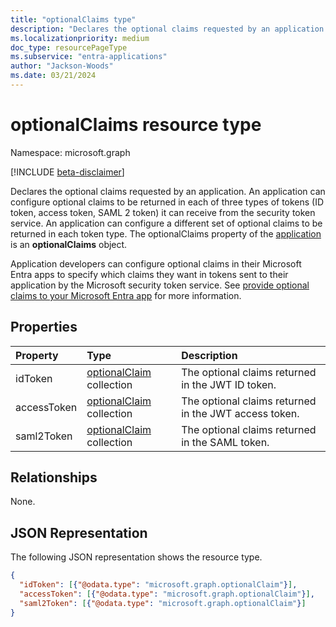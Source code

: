 ```yaml
---
title: "optionalClaims type"
description: "Declares the optional claims requested by an application."
ms.localizationpriority: medium
doc_type: resourcePageType
ms.subservice: "entra-applications"
author: "Jackson-Woods"
ms.date: 03/21/2024
---
```


# optionalClaims resource type

Namespace: microsoft.graph

[!INCLUDE [beta-disclaimer](../../includes/beta-disclaimer.md)]

Declares the optional claims requested by an application. An application can configure optional claims to be returned in each of three types of tokens (ID token, access token, SAML 2 token) it can receive from the security token service. An application can configure a different set of optional claims to be returned in each token type. The optionalClaims property of the [application](application.md) is an **optionalClaims** object.

Application developers can configure optional claims in their Microsoft Entra apps to specify which claims they want in tokens sent to their application by the Microsoft security token service. See [provide optional claims to your Microsoft Entra app](/azure/active-directory/develop/active-directory-optional-claims) for more information.

## Properties
| Property     | Type        | Description |
|:-------------|:------------|:------------|
|idToken|[optionalClaim](optionalclaim.md) collection| The optional claims returned in the JWT ID token. |
|accessToken|[optionalClaim](optionalclaim.md) collection| The optional claims returned in the JWT access token. |
|saml2Token|[optionalClaim](optionalclaim.md) collection| The optional claims returned in the SAML token.|

## Relationships
None.

## JSON Representation
The following JSON representation shows the resource type.
<!--{
  "blockType": "resource",
  "@odata.type": "microsoft.graph.optionalClaims"
}-->
``` json
{
  "idToken": [{"@odata.type": "microsoft.graph.optionalClaim"}],
  "accessToken": [{"@odata.type": "microsoft.graph.optionalClaim"}],
  "saml2Token": [{"@odata.type": "microsoft.graph.optionalClaim"}]
}
```
